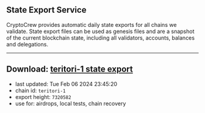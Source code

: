 ## State Export Service
CryptoCrew provides automatic daily state exports for all chains we validate. State export files can be used as genesis files and are a snapshot of the current blockchain state, including all validators, accounts, balances and delegations.

---
**Download: [teritori-1 state export](https://dl.ccvalidators.com/SERVICE/teritori/teritori-1_export_7320582.json)**
---

- last updated: Tue Feb 06 2024 23:45:20
- chain id: `teritori-1`
- export height: `7320582`
- use for: airdrops, local tests, chain recovery
